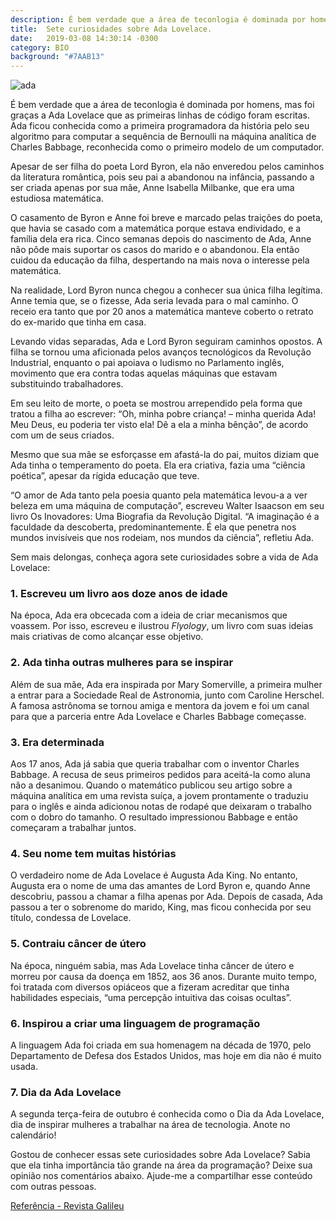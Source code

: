 ```yaml
---
description: É bem verdade que a área de teconlogia é dominada por homens, mas foi graças a Ada Lovelace que as primeiras linhas de código foram escritas.
title:  Sete curiosidades sobre Ada Lovelace.
date:   2019-03-08 14:30:14 -0300
category: BIO
background: "#7AAB13"
---
```

![ada]({{"/assests/img/posts/ada.jpg"}})


É bem verdade que a área de teconlogia é dominada por homens, mas foi graças a Ada Lovelace que as primeiras linhas de código foram escritas. Ada ficou conhecida como a primeira programadora da história pelo seu algoritmo para computar a sequência de Bernoulli na máquina analítica de Charles Babbage, reconhecida como o primeiro modelo de um computador.

Apesar de ser filha do poeta Lord Byron, ela não enveredou pelos caminhos da literatura romântica, pois seu pai a abandonou na infância, passando a ser criada apenas por sua mãe, Anne Isabella Milbanke, que era uma estudiosa matemática.

O casamento de Byron e Anne foi breve e marcado pelas traições do poeta, que havia se casado com a matemática porque estava endividado, e a família dela era rica. Cinco semanas depois do nascimento de Ada, Anne não pôde mais suportar os casos do marido e o abandonou. Ela então cuidou da educação da filha, despertando na mais nova o interesse pela matemática.

Na realidade, Lord Byron nunca chegou a conhecer sua única filha legítima. Anne temia que, se o fizesse, Ada seria levada para o mal caminho. O receio era tanto que por 20 anos a matemática manteve coberto o retrato do ex-marido que tinha em casa. 

Levando vidas separadas, Ada e Lord Byron seguiram caminhos opostos. A filha se tornou uma aficionada pelos avanços tecnológicos da Revolução Industrial, enquanto o pai apoiava o ludismo no Parlamento inglês, movimento que era contra todas aquelas máquinas que estavam substituindo trabalhadores.

Em seu leito de morte, o poeta se mostrou arrependido pela forma que tratou a filha ao escrever: “Oh, minha pobre criança! – minha querida Ada! Meu Deus, eu poderia ter visto ela! Dê a ela a minha bênção”, de acordo com um de seus criados. 

Mesmo que sua mãe se esforçasse em afastá-la do pai, muitos diziam que Ada tinha o temperamento do poeta. Ela era criativa, fazia uma “ciência poética”, apesar da rígida educação que teve. 

“O amor de Ada tanto pela poesia quanto pela matemática levou-a a ver beleza em uma máquina de computação”, escreveu Walter Isaacson em seu livro Os Inovadores: Uma Biografia da Revolução Digital. “A imaginação é a faculdade da descoberta, predominantemente. É ela que penetra nos mundos invisíveis que nos rodeiam, nos mundos da ciência”, refletiu Ada.

Sem mais delongas, conheça agora sete curiosidades sobre a vida de Ada Lovelace:

### 1. Escreveu um livro aos doze anos de idade

Na época, Ada era obcecada com a ideia de criar mecanismos que voassem. Por isso, escreveu e ilustrou *Flyology*, um livro com suas ideias mais criativas de como alcançar esse objetivo.

### 2. Ada tinha outras mulheres para se inspirar

Além de sua mãe, Ada era inspirada por Mary Somerville, a primeira mulher a entrar para a Sociedade Real de Astronomia, junto com Caroline Herschel. A famosa astrônoma se tornou amiga e mentora da jovem e foi um canal para que a parceria entre Ada Lovelace e Charles Babbage começasse.

### 3. Era determinada

Aos 17 anos, Ada já sabia que queria trabalhar com o inventor Charles Babbage. A recusa de seus primeiros pedidos para aceitá-la como aluna não a desanimou. Quando o matemático publicou seu artigo sobre a máquina analítica em uma revista suíça, a jovem prontamente o traduziu para o inglês e ainda adicionou notas de rodapé que deixaram o trabalho com o dobro do tamanho. O resultado impressionou Babbage e então começaram a trabalhar juntos.

### 4. Seu nome tem muitas histórias

O verdadeiro nome de Ada Lovelace é Augusta Ada King. No entanto, Augusta era o nome de uma das amantes de Lord Byron e, quando Anne descobriu, passou a chamar a filha apenas por Ada. Depois de casada, Ada passou a ter o sobrenome do marido, King, mas ficou conhecida por seu título, condessa de Lovelace.

### 5. Contraiu câncer de útero

Na época, ninguém sabia, mas Ada Lovelace tinha câncer de útero e morreu por causa da doença em 1852, aos 36 anos. Durante muito tempo, foi tratada com diversos opiáceos que a fizeram acreditar que tinha habilidades especiais, “uma percepção intuitiva das coisas ocultas”.

### 6. Inspirou a criar uma linguagem de programação

A linguagem Ada foi criada em sua homenagem na década de 1970, pelo  Departamento de Defesa dos Estados Unidos, mas hoje em dia não é muito usada.

### 7. Dia da Ada Lovelace

A segunda terça-feira de outubro é conhecida como o Dia da Ada Lovelace, dia de inspirar mulheres a trabalhar na área de tecnologia. Anote no calendário!


Gostou de conhecer essas sete curiosidades sobre Ada Lovelace? Sabia que ela tinha importância tão grande na área da programação? Deixe sua opinião nos comentários abaixo. Ajude-me a compartilhar esse conteúdo com outras pessoas.

[Referência - Revista Galileu][galileu]



[galileu]: https://revistagalileu.globo.com/Sociedade/Curiosidade/noticia/2018/02/10-fatos-sobre-ada-lovelace-que-farao-voce-admira-la-ainda-mais.html




